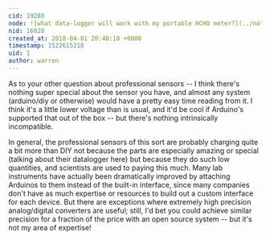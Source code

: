 ```yaml
---
cid: 19280
node: ![what data-logger will work with my portable HCHO meter?](../notes/nshapiro/03-27-2018/what-data-logger-will-work-with-my-portable-hcho-meter)
nid: 16028
created_at: 2018-04-01 20:40:18 +0000
timestamp: 1522615218
uid: 1
author: warren
---
```


As to your other question about professional sensors -- I think there's nothing super special about the sensor you have, and almost any system (arduino/diy or otherwise) would have a pretty easy time reading from it. I think it's a little lower voltage than is usual, and it'd be cool if Arduino's supported that out of the box -- but there's nothing intrinsically incompatible. 

In general, the professional sensors of this sort are probably charging quite a bit more than DIY not because the parts are especially amazing or special (talking about their datalogger here) but because they do such low quantities, and scientists are used to paying this much. Many lab instruments have actually been dramatically improved by attaching Arduinos to them instead of the built-in interface, since many companies don't have as much expertise or resources to build out a custom interface for each device. But there are exceptions where extremely high precision analog/digital converters are useful; still, I'd bet you could achieve similar precision for a fraction of the price with an open source system -- but it's not my area  of expertise!